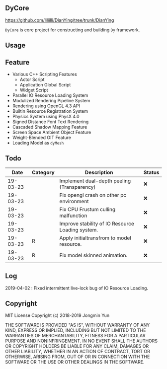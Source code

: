 ## DyCore

https://github.com/liliilli/DianYing/tree/trunk/DianYing

`DyCore` is core project for constructing and building `Dy` framework.

## Usage



## Feature

* Various C++ Scripting Features
  * Actor Script
  * Application Global Script
  * Widget Script
* Parallel IO Resource Loading System
* Modulized Rendering Pipeline System
* Rendering using OpenGL 4.3 API
* Builtin Resource Registration System
* Physics System using PhysX 4.0
* Signed Distance Font Text Rendering
* Cascaded Shadow Mapping Feature
* Screen Space Ambient Object Feature
* Weight-Blended OIT Feature
* Loading Model as `dyMesh`

## Todo

| Date     | Category | Description                                      | Status |
| -------- | -------- | ------------------------------------------------ | ------ |
| 19-03-23 |          | Implement dual-depth peeling (Transparency)      | ❌      |
| 19-03-23 |          | Fix opengl crash on other pc environment         | ❌      |
| 19-03-23 |          | Fix CPU Frustum culling malfunction              | ❌      |
| 19-03-23 |          | Improve stability of IO Resource Loading system. | ❌      |
| 19-03-23 | R        | Apply initialtransfrom to model resource.        | ❌      |
| 19-03-23 | R        | Fix model skinned animation.        | ❌      |

## Log

2019-04-02 : Fixed intermittent live-lock bug of IO Resource Loading.


## Copyright

 MIT License
 Copyright (c) 2018-2019 Jongmin Yun

 THE SOFTWARE IS PROVIDED "AS IS", WITHOUT WARRANTY OF ANY KIND, EXPRESS OR
 IMPLIED, INCLUDING BUT NOT LIMITED TO THE WARRANTIES OF MERCHANTABILITY,
 FITNESS FOR A PARTICULAR PURPOSE AND NONINFRINGEMENT. IN NO EVENT SHALL THE
 AUTHORS OR COPYRIGHT HOLDERS BE LIABLE FOR ANY CLAIM, DAMAGES OR OTHER
 LIABILITY, WHETHER IN AN ACTION OF CONTRACT, TORT OR OTHERWISE, ARISING FROM,
 OUT OF OR IN CONNECTION WITH THE SOFTWARE OR THE USE OR OTHER DEALINGS IN THE
 SOFTWARE.
